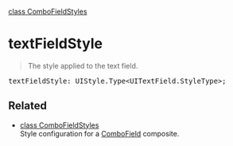 [class ComboFieldStyles](ComboFieldStyles.md)

# textFieldStyle

> The style applied to the text field.

<pre class="docgen_signature">textFieldStyle: UIStyle.Type&lt;UITextField.StyleType&gt;;</pre>

## Related

- [<!--{ref:class}-->class ComboFieldStyles](ComboFieldStyles.md) \
    Style configuration for a [ComboField](ComboField.md) composite.
